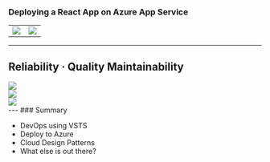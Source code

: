 ### Deploying a React App on Azure App Service

<table>
<tr>
<td><img src="https://upload.wikimedia.org/wikipedia/commons/thumb/a/a7/React-icon.svg/1280px-React-icon.svg.png" border="0" /></td>
<td><img src="https://azure.microsoft.com/svghandler/information-protection?height=600" border="0"/></td>
</tr>
</table>

---
## Reliability &#183; Quality Maintainability 
<div>
    <div class="img one">
        <img class="pic" src="http://image.freepik.com/free-vector/businessman-with-a-great-idea_1012-219.jpg" />
    </div>
    <div class="img two">
        <img class="pic" src="http://www.domstechblog.com/wp-content/uploads/2013/04/the-cloud.jpg"/>
    </div>
    <div class="img three">
        <img class="pic" src="http://previsa.rede-rnc.com.br/wp-content/uploads/sites/5/2016/10/1080x675xcertificado-digital.jpg.pagespeed.ic.Zbz50W9RbK.jpg" />
    </div>
</div>
---
### Summary

* DevOps using VSTS
* Deploy to Azure
* Cloud Design Patterns
* What else is out there?